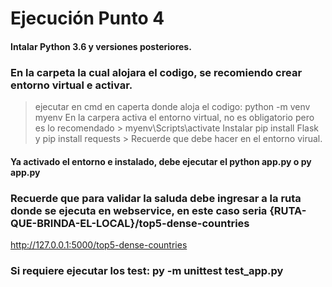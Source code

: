 # Ejecución Punto 4 #

#### Intalar Python 3.6 y versiones posteriores.

### En la carpeta la cual alojara el codigo, se recomiendo crear entorno virtual e activar.
  > ejecutar en cmd en caperta donde aloja el codigo: python -m venv myenv
  > En la carpera activa el entorno virtual, no es obligatorio pero es lo recomendado > myenv\Scripts\activate
  > Instalar pip install Flask y pip install requests > Recuerde que debe hacer en el entorno virual.

#### Ya activado el entorno e instalado, debe ejecutar el python app.py o py app.py

### Recuerde que para validar la saluda debe ingresar a la ruta donde se ejecuta en webservice, en este caso seria {RUTA-QUE-BRINDA-EL-LOCAL}/top5-dense-countries

http://127.0.0.1:5000/top5-dense-countries

### Si requiere ejecutar los test: py -m unittest test_app.py
